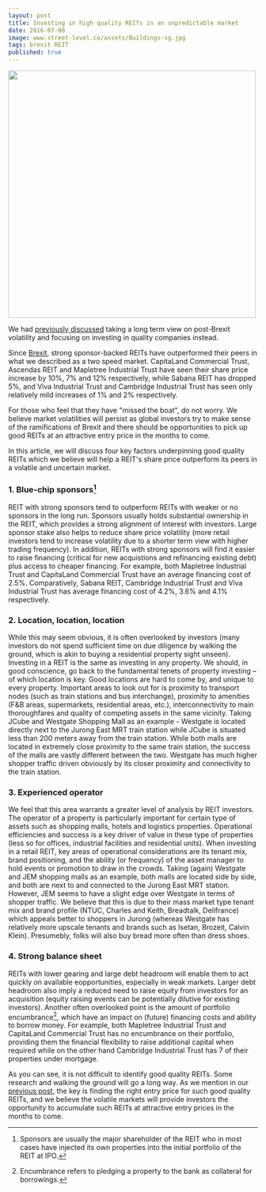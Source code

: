 ```yaml
---
layout: post
title: Investing in high quality REITs in an unpredictable market
date: 2016-07-08
image: www.street-level.co/assets/Buildings-sg.jpg
tags: brexit REIT
published: true
---
```


<img src="{{site.url}}/assets/Buildings-sg.jpg" width="500px"><br>

We had [previously discussed]({{site.url}}/2016/07/01/short-pain-long-opportunities.html) taking a long term view on post-Brexit volatility and focusing on investing in quality companies instead.

Since [Brexit](https://en.wikipedia.org/wiki/United_Kingdom_withdrawal_from_the_European_Union), strong sponsor-backed REITs have outperformed their peers in what we described as a two speed market. CapitaLand Commercial Trust, Ascendas REIT and Mapletree Industrial Trust have seen their share price increase by 10%, 7% and 12% respectively, while Sabana REIT has dropped 5%, and Viva Industrial Trust and Cambridge Industrial Trust has seen only relatively mild increases of 1% and 2% respectively.<!--more-->

For those who feel that they have "missed the boat", do not worry. We believe market volatilities will persist as global investors try to make sense of the ramifications of Brexit and there should be opportunities to pick up good REITs at an attractive entry price in the months to come.

In this article, we will discuss four key factors underpinning good quality REITs which we believe will help a REIT's share price outperform its peers in a volatile and uncertain market.

### 1. Blue-chip sponsors[^1]
REIT with strong sponsors tend to outperform REITs with weaker or no sponsors in the long run. Sponsors usually holds substantial ownership in the REIT, which provides a strong alignment of interest with investors. Large sponsor stake also helps to reduce share price volatility (more retail investors tend to increase volatility due to a shorter term view with higher trading frequency). In addition, REITs with strong sponsors will find it easier to raise financing (critical for new acquistions and refinancing existing debt) plus access to cheaper financing. For example, both Mapletree Industrial Trust and CapitaLand Commercial Trust have an average financing cost of 2.5%. Comparatively, Sabana REIT, Cambridge Industrial Trust and Viva Industrial Trust has average financing cost of 4.2%, 3.6% and 4.1% respectively.

### 2. Location, location, location
While this may seem obvious, it is often overlooked by investors (many investors do not spend sufficient time on due diligence by walking the ground, which is akin to buying a residential property sight unseen). Investing in a REIT is the same as investing in any property. We should, in good conscience, go back to the fundamental tenets of property investing – of which location is key. Good locations are hard to come by, and unique to every property. Important areas to look out for is proximity to transport nodes (such as train stations and bus interchange), proximity to amenities (F&B areas, supermarkets, residential areas, etc.), interconnectivity to main thoroughfares and quality of competing assets in the same vicinity. Taking JCube and Westgate Shopping Mall as an example - Westgate is located directly next to the Jurong East MRT train station while JCube is situated less than 200 meters away from the train station. While both malls are located in extremely close proximity to the same train station, the success of the malls are vastly different between the two. Westgate has much higher shopper traffic driven obviously by its closer proximity and connectivity to the train station. 

### 3. Experienced operator
We feel that this area warrants a greater level of analysis by REIT investors. The operator of a property is particularly important for certain type of assets such as shopping malls, hotels and logistics properties. Operational efficiencies and success is a key driver of value in these type of properties (less so for offices, industrial facilities and residential units). When investing in a retail REIT, key areas of operational considerations are its tenant mix, brand positioning, and the ability (or frequency) of the asset manager to hold events or promotion to draw in the crowds. Taking (again) Westgate and JEM shopping malls as an example, both malls are located side by side, and both are next to and connected to the Jurong East MRT station. However, JEM seems to have a slight edge over Westgate in terms of shopper traffic. We believe that this is due to their mass market type tenant mix and brand profile (NTUC, Charles and Keith, Breadtalk, Delifrance) which appeals better to shoppers in Jurong (whereas Westgate has relatively more upscale tenants and brands such as Isetan, Brozeit, Calvin Klein). Presumebly, folks will also buy bread more often than dress shoes.

### 4. Strong balance sheet
REITs with lower gearing and large debt headroom will enable them to act quickly on available eopportunities, especially in weak markets. Larger debt headroom also imply a reduced need to raise equity from investors for an acquisition (equity raising events can be potentially dilutive for existing investors). Another often overlooked point is the amount of portfolio encumbrance[^2], which have an impact on (future) financing costs and ability to borrow money. For example, both Mapletree Industrial Trust and CapitaLand Commercial Trust has no encumbrance on their portfolio, providing them the financial flexibility to raise additional capital when required while on the other hand Cambridge Industrial Trust has 7 of their properties under mortgage.

As you can see, it is not difficult to identify good quality REITs. Some research and walking the ground will go a long way. As we mention in our [previous post]({{site.url}}/2016/07/01/short-pain-long-opportunities.html), the key is finding the right entry price for such good quality REITs, and we believe the volatile markets will provide investors the opportunity to accumulate such REITs at attractive entry prices in the months to come.

[^1]:Sponsors are usually the major shareholder of the REIT who in most cases have injected its own properties into the initial portfolio of the REIT at IPO.
[^2]:Encumbrance refers to pledging a property to the bank as collateral for borrowings.
